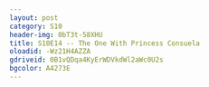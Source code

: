 ```yaml
---
layout: post 
category: S10 
header-img: 0bT3t-58XHU 
title: S10E14 -- The One With Princess Consuela 
oloadid: -Wz21H4AZZA 
gdriveid: 0B1vQDqa4KyErWDVkdWl2aWc0U2s 
bgcolor: A4273E
--- 
```

<!--more--> 
